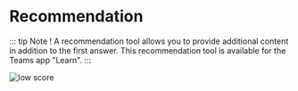 # Recommendation

::: tip Note !
A recommendation tool allows you to provide additional content in addition to the first answer. This recommendation tool is available for the Teams app "Learn". 
:::

<div class="image_center">
  <img :src="$withBase('/assets/img/en/tools/recommendation1.png')" alt="low score">
</div>

